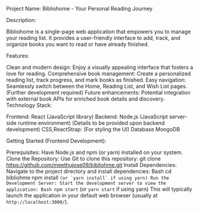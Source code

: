 
Project Name: Bibliohome - Your Personal Reading Journey

Description:

Bibliohome is a single-page web application that empowers you to manage your reading list.
It provides a user-friendly interface to add, track, and organize books you want to read or have already finished.

Features:

Clean and modern design: Enjoy a visually appealing interface that fosters a love for reading.
Comprehensive book management: Create a personalized reading list, track progress, and mark books as finished.
Easy navigation: Seamlessly switch between the Home, Reading List, and Wish List pages. (Further development required)
Future enhancements: Potential integration with external book APIs for enriched book details and discovery.
Technology Stack:

Frontend: React (JavaScript library)
Backend: Node.js (JavaScript server-side runtime environment) (Details to be provided upon backend development)
CSS,ReactStrap: (For styling the UI)
Database MongoDB

Getting Started (Frontend Development):

Prerequisites: Have Node.js and npm (or yarn) installed on your system.
Clone the Repository: Use Git to clone this repository:
git clone https://github.com/meethujose09/bibliohme.git
Install Dependencies: Navigate to the project directory and install dependencies:
Bash
cd bibliohme
npm install
``` (or `yarn install` if using yarn)
Run the Development Server: Start the development server to view the application:
Bash
npm start
``` (or `yarn start` if using yarn)
This will typically launch the application in your default web browser (usually at `http://localhost:3000/`).
